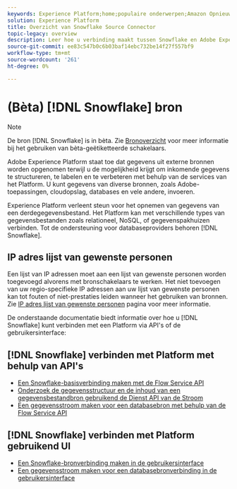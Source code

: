 ```yaml
---
keywords: Experience Platform;home;populaire onderwerpen;Amazon Opnieuw verschuiven;Amazon opnieuw verschuiven;opnieuw verschuiven;Opnieuw verschuiven
solution: Experience Platform
title: Overzicht van Snowflake Source Connector
topic-legacy: overview
description: Leer hoe u verbinding maakt tussen Snowflake en Adobe Experience Platform via API's of de gebruikersinterface.
source-git-commit: ee83c547b0c6b03baf14ebc732be14f27f557bf9
workflow-type: tm+mt
source-wordcount: '261'
ht-degree: 0%

---
```


# (Bèta) [!DNL Snowflake] bron

>[!NOTE]
>
>De bron [!DNL Snowflake] is in bèta. Zie [Bronoverzicht](../../home.md#terms-and-conditions) voor meer informatie bij het gebruiken van bèta-geëtiketteerde schakelaars.

Adobe Experience Platform staat toe dat gegevens uit externe bronnen worden opgenomen terwijl u de mogelijkheid krijgt om inkomende gegevens te structureren, te labelen en te verbeteren met behulp van de services van het Platform. U kunt gegevens van diverse bronnen, zoals Adobe-toepassingen, cloudopslag, databases en vele andere, invoeren.

Experience Platform verleent steun voor het opnemen van gegevens van een derdegegevensbestand. Het Platform kan met verschillende types van gegevensbestanden zoals relationeel, NoSQL, of gegevenspakhuizen verbinden. Tot de ondersteuning voor databaseproviders behoren [!DNL Snowflake].

## IP adres lijst van gewenste personen

Een lijst van IP adressen moet aan een lijst van gewenste personen worden toegevoegd alvorens met bronschakelaars te werken. Het niet toevoegen van uw regio-specifieke IP adressen aan uw lijst van gewenste personen kan tot fouten of niet-prestaties leiden wanneer het gebruiken van bronnen. Zie [IP adres lijst van gewenste personen](../../ip-address-allow-list.md) pagina voor meer informatie.

De onderstaande documentatie biedt informatie over hoe u [!DNL Snowflake] kunt verbinden met een Platform via API&#39;s of de gebruikersinterface:

## [!DNL Snowflake] verbinden met Platform met behulp van API&#39;s

- [Een Snowflake-basisverbinding maken met de Flow Service API](../../tutorials/api/create/databases/snowflake.md)
- [Onderzoek de gegevensstructuur en de inhoud van een gegevensbestandbron gebruikend de Dienst API van de Stroom](../../tutorials/api/explore/database-nosql.md)
- [Een gegevensstroom maken voor een databasebron met behulp van de Flow Service API](../../tutorials/api/collect/database-nosql.md)

## [!DNL Snowflake] verbinden met Platform gebruikend UI

- [Een Snowflake-bronverbinding maken in de gebruikersinterface](../../tutorials/ui/create/databases/snowflake.md)
- [Een gegevensstroom maken voor een databasebronverbinding in de gebruikersinterface](../../tutorials/ui/dataflow/databases.md)
